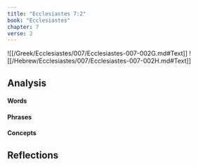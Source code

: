 ```yaml
---
title: "Ecclesiastes 7:2"
book: "Ecclesiastes"
chapter: 7
verse: 2
---
```

![[/Greek/Ecclesiastes/007/Ecclesiastes-007-002G.md#Text]]
![[/Hebrew/Ecclesiastes/007/Ecclesiastes-007-002H.md#Text]]

## Analysis

#### Words

#### Phrases

#### Concepts

## Reflections
